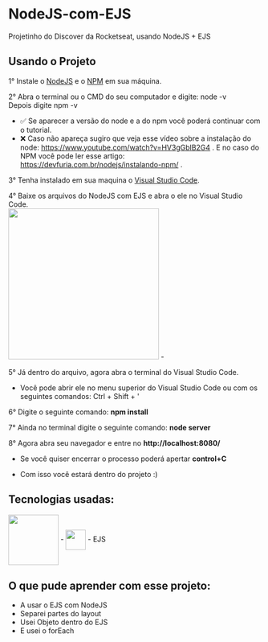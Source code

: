 # NodeJS-com-EJS
Projetinho do Discover da Rocketseat, usando NodeJS + EJS

## Usando o Projeto
1° Instale o <a href="https://nodejs.org/en/">NodeJS</a> e o <a href="https://www.npmjs.com/package/download">NPM</a> em sua máquina. <br>

2° Abra o terminal ou o CMD do seu computador e digite: node -v <br>
Depois digite npm -v
- ✅ Se aparecer a versão do node e a do npm você poderá continuar com o tutorial. <br>
- ❌ Caso não apareça sugiro que veja esse vídeo sobre a instalação do node: https://www.youtube.com/watch?v=HV3gGblB2G4 . E no caso do NPM você pode ler esse artigo: https://devfuria.com.br/nodejs/instalando-npm/ . <br>

3° Tenha instalado em sua maquina o <a href="https://code.visualstudio.com/">Visual Studio Code</a>.<br>

4° Baixe os arquivos do NodeJS com EJS e abra o ele no Visual Studio Code.<br>
<img width="300px" src = "https://user-images.githubusercontent.com/85903509/151394393-b2fc823b-e7d4-4279-988f-bcc3e7bdffdb.png"> - 

5° Já dentro do arquivo, agora abra o terminal do Visual Studio Code.<br>
- Você pode abrir ele no menu superior do Visual Studio Code ou com os seguintes comandos: Ctrl + Shift + ' 

6° Digite o seguinte comando: **npm install**

7° Ainda no terminal digite o seguinte comando: **node server**

8° Agora abra seu navegador e entre no **http://localhost:8080/**

- Se você quiser encerrar o processo poderá apertar **control+C**

- Com isso você estará dentro do projeto :)

## Tecnologias usadas:

<div>
  <img align = "center" width="100px" src = "https://cdn.jsdelivr.net/gh/devicons/devicon/icons/nodejs/nodejs-plain-wordmark.svg"> -
  <img align = "center" width="40px" src = "https://cdn.jsdelivr.net/gh/devicons/devicon/icons/npm/npm-original-wordmark.svg"> - 
  EJS
</div>

## O que pude aprender com esse projeto:

- A usar o EJS com NodeJS
- Separei partes do layout 
- Usei Objeto dentro do EJS
- E usei o forEach
